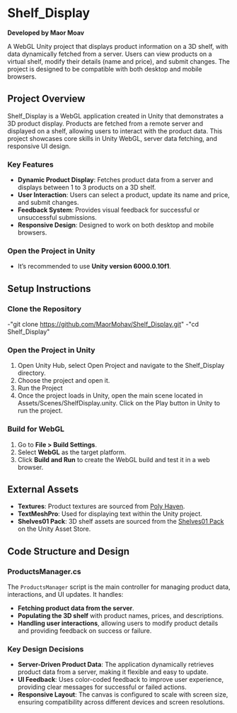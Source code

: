 # Shelf_Display

**Developed by Maor Moav**

A WebGL Unity project that displays product information on a 3D shelf, with data dynamically fetched from a server. Users can view products on a virtual shelf, modify their details (name and price), and submit changes. The project is designed to be compatible with both desktop and mobile browsers.

## Project Overview

Shelf_Display is a WebGL application created in Unity that demonstrates a 3D product display. Products are fetched from a remote server and displayed on a shelf, allowing users to interact with the product data. This project showcases core skills in Unity WebGL, server data fetching, and responsive UI design.

### Key Features

- **Dynamic Product Display**: Fetches product data from a server and displays between 1 to 3 products on a 3D shelf.
- **User Interaction**: Users can select a product, update its name and price, and submit changes.
- **Feedback System**: Provides visual feedback for successful or unsuccessful submissions.
- **Responsive Design**: Designed to work on both desktop and mobile browsers.

### Open the Project in Unity
- It’s recommended to use **Unity version 6000.0.10f1**.

## Setup Instructions

### Clone the Repository
-"git clone https://github.com/MaorMohav/Shelf_Display.git"
-"cd Shelf_Display"

### Open the Project in Unity
1.  Open Unity Hub, select Open Project and navigate to the Shelf_Display directory.
2.  Choose the project and open it.
3.  Run the Project
4.  Once the project loads in Unity, open the main scene located in Assets/Scenes/ShelfDisplay.unity.
Click on the Play button in Unity to run the project.

### Build for WebGL
1. Go to **File > Build Settings**.
2. Select **WebGL** as the target platform.
3. Click **Build and Run** to create the WebGL build and test it in a web browser.

## External Assets

- **Textures**: Product textures are sourced from [Poly Haven](https://polyhaven.com/).
- **TextMeshPro**: Used for displaying text within the Unity project.
- **Shelves01 Pack**: 3D shelf assets are sourced from the [Shelves01 Pack](https://assetstore.unity.com/packages/3d/props/shelves01-pack-289927) on the Unity Asset Store.

## Code Structure and Design

### ProductsManager.cs

The `ProductsManager` script is the main controller for managing product data, interactions, and UI updates. It handles:

- **Fetching product data from the server**.
- **Populating the 3D shelf** with product names, prices, and descriptions.
- **Handling user interactions**, allowing users to modify product details and providing feedback on success or failure.

### Key Design Decisions

- **Server-Driven Product Data**: The application dynamically retrieves product data from a server, making it flexible and easy to update.
- **UI Feedback**: Uses color-coded feedback to improve user experience, providing clear messages for successful or failed actions.
- **Responsive Layout**: The canvas is configured to scale with screen size, ensuring compatibility across different devices and screen resolutions.
